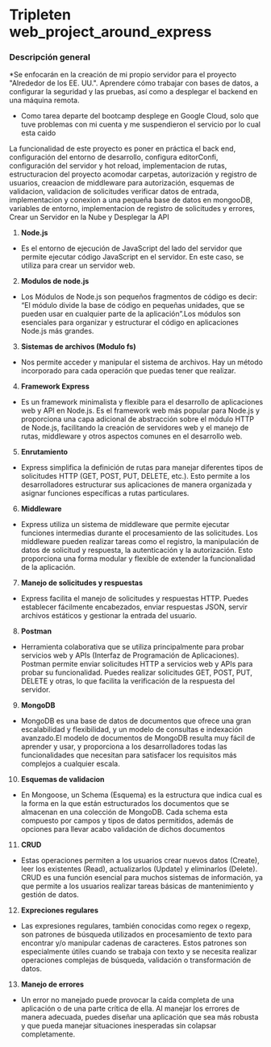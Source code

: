 # Tripleten web_project_around_express

### Descripción general

*Se enfocarán en la creación de mi propio servidor para el proyecto "Alrededor de los EE. UU.". Aprendere cómo trabajar con bases de datos, a configurar la seguridad y las pruebas, así como a desplegar el backend en una máquina remota.

* Como tarea departe del bootcamp desplege en Google Cloud, solo que tuve problemas con mi cuenta y me suspendieron el servicio por lo cual  esta caido  

La funcionalidad de este proyecto es poner en práctica el back end, configuración del entorno de desarrollo, configura editorConfi, configuración del servidor y hot reload, implementacion de rutas, estructuracion del proyecto acomodar carpetas, autorización y registro de usuarios, creaacion de middleware para autorización, esquemas de validacion, validacion de solicitudes verificar datos de entrada,  implementacion y conexion a una pequeña base de datos en mongooDB, variables de entorno, implementacion de registro de solicitudes y errores, Crear un Servidor en la Nube y Desplegar la API

1. **Node.js**
- Es el entorno de ejecución de JavaScript del lado del servidor que permite ejecutar código JavaScript en el servidor. En este caso, se utiliza para crear un servidor web.

2. **Modulos de node.js**
- Los Módulos de Node.js son pequeños fragmentos de código es decir: “El módulo divide la base de código en pequeñas unidades, que se pueden usar en cualquier parte de la aplicación”.Los módulos son esenciales para organizar y estructurar el código en aplicaciones Node.js más grandes. 

3. **Sistemas de archivos (Modulo fs)**
- Nos permite acceder y manipular el sistema de archivos. Hay un método incorporado para cada operación que puedas tener que realizar.

4. **Framework Express**
- Es un framework minimalista y flexible para el desarrollo de aplicaciones web y API en Node.js. Es el framework web más popular para Node.js y proporciona una capa adicional de abstracción sobre el módulo HTTP de Node.js, facilitando la creación de servidores web y el manejo de rutas, middleware y otros aspectos comunes en el desarrollo web.

5. **Enrutamiento**
- Express simplifica la definición de rutas para manejar diferentes tipos de solicitudes HTTP (GET, POST, PUT, DELETE, etc.). Esto permite a los desarrolladores estructurar sus aplicaciones de manera organizada y asignar funciones específicas a rutas particulares.

6. **Middleware**
- Express utiliza un sistema de middleware que permite ejecutar funciones intermedias durante el procesamiento de las solicitudes. Los middleware pueden realizar tareas como el registro, la manipulación de datos de solicitud y respuesta, la autenticación y la autorización. Esto proporciona una forma modular y flexible de extender la funcionalidad de la aplicación.

7. **Manejo de solicitudes y respuestas**
- Express facilita el manejo de solicitudes y respuestas HTTP. Puedes establecer fácilmente encabezados, enviar respuestas JSON, servir archivos estáticos y gestionar la entrada del usuario.

8. **Postman**
- Herramienta colaborativa que se utiliza principalmente para probar servicios web y APIs (Interfaz de Programación de Aplicaciones). Postman permite enviar solicitudes HTTP a servicios web y APIs para probar su funcionalidad. Puedes realizar solicitudes GET, POST, PUT, DELETE y otras, lo que facilita la verificación de la respuesta del servidor.

9. **MongoDB**
- MongoDB es una base de datos de documentos que ofrece una gran escalabilidad y flexibilidad, y un modelo de consultas e indexación avanzado.El modelo de documentos de MongoDB resulta muy fácil de aprender y usar, y proporciona a los desarrolladores todas las funcionalidades que necesitan para satisfacer los requisitos más complejos a cualquier escala.

10. **Esquemas de validacion**
- En Mongoose, un Schema (Esquema) es la estructura que indica cual es la forma en la que están estructurados los documentos que se almacenan en una colección de MongoDB. Cada schema esta compuesto por campos y tipos de datos permitidos, además de opciones para llevar acabo validación de dichos documentos

11. **CRUD**
- Estas operaciones permiten a los usuarios crear nuevos datos (Create), leer los existentes (Read), actualizarlos (Update) y eliminarlos (Delete). CRUD es una función esencial para muchos sistemas de información, ya que permite a los usuarios realizar tareas básicas de mantenimiento y gestión de datos.

12. **Expreciones regulares**
- Las expresiones regulares, también conocidas como regex o regexp, son patrones de búsqueda utilizados en procesamiento de texto para encontrar y/o manipular cadenas de caracteres. Estos patrones son especialmente útiles cuando se trabaja con texto y se necesita realizar operaciones complejas de búsqueda, validación o transformación de datos.

13. **Manejo de errores**
- Un error no manejado puede provocar la caída completa de una aplicación o de una parte crítica de ella. Al manejar los errores de manera adecuada, puedes diseñar una aplicación que sea más robusta y que pueda manejar situaciones inesperadas sin colapsar completamente.
